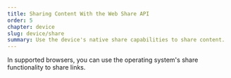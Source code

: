 ```yaml
---
title: Sharing Content With the Web Share API
order: 5
chapter: device
slug: device/share
summary: Use the device's native share capabilities to share content.
---
```


<script>
  import CompatibilityWarning from '$lib/components/CompatibilityWarning.svelte';
</script>

<CompatibilityWarning name="Web Share API" href="https://caniuse.com/web-share" />

In supported browsers, you can use the operating system's share functionality to share links.
